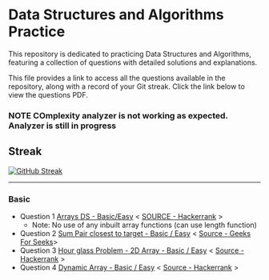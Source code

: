 # Data Structures and Algorithms Practice

This repository is dedicated to practicing Data Structures and Algorithms, featuring a collection of questions with detailed solutions and explanations.

This file provides a link to access all the questions available in the repository, along with a record of your Git streak. Click the link below to view the questions PDF.


### NOTE COmplexity analyzer is not working as expected. Analyzer is still in progress

## Streak

[![GitHub Streak](https://github-readme-streak-stats-mocha-sigma.vercel.app?user=shahiakhilesh1304)](https://git.io/streak-stats)

 ___
### Basic
- Question 1 [Arrays DS - Basic/Easy](Questions/Question1/arrays-ds.pdf) < [SOURCE - Hackerrank](https://www.hackerrank.com/challenges/arrays-ds/problem?isFullScreen=false) >
    - Note: No use of any inbuilt array functions (can use length function)
- Question 2 [Sum Pair closest to target - Basic / Easy](Questions/Question2/SumPairclosesttotarget.pdf) < [Source - Geeks For Seeks](https://www.geeksforgeeks.org/)>
- Question 3 [Hour glass Problem - 2D Array - Basic / Easy](Questions/Question3/HourGlass2DArray.pdf) < [Source - Hackerrank](https://www.hackerrank.com/challenges/2d-array/problem) >
- Question 4 [Dynamic Array - Basic / Easy](Questions/Question4/dynamic-array-English.pdf) < [Source - Hackerrank](https://www.hackerrank.com/challenges/dynamic-array/problem) >









